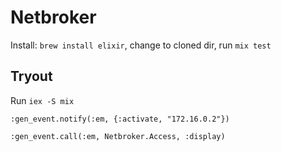 # Netbroker

Install: ```brew install elixir```, change to cloned dir, run ```mix test```

## Tryout

Run ```iex -S mix```

    :gen_event.notify(:em, {:activate, "172.16.0.2"})

    :gen_event.call(:em, Netbroker.Access, :display)